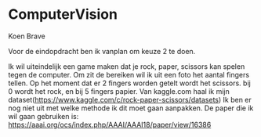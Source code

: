 # ComputerVision
Koen Brave

Voor de eindopdracht ben ik vanplan om keuze 2 te doen.

Ik wil uiteindelijk een game maken dat je rock, paper, scissors kan spelen tegen de computer.
Om zit de bereiken wil ik uit een foto het aantal fingers tellen.
Op het moment dat er 2 fingers worden getelt wordt het scissors.
bij 0 wordt het rock, en bij 5 fingers papier.
Van kaggle.com haal ik mijn dataset(https://www.kaggle.com/c/rock-paper-scissors/datasets)
Ik ben er nog niet uit met welke methode ik dit moet gaan aanpakken.
De paper die ik wil gaan gebruiken is: https://aaai.org/ocs/index.php/AAAI/AAAI18/paper/view/16386

